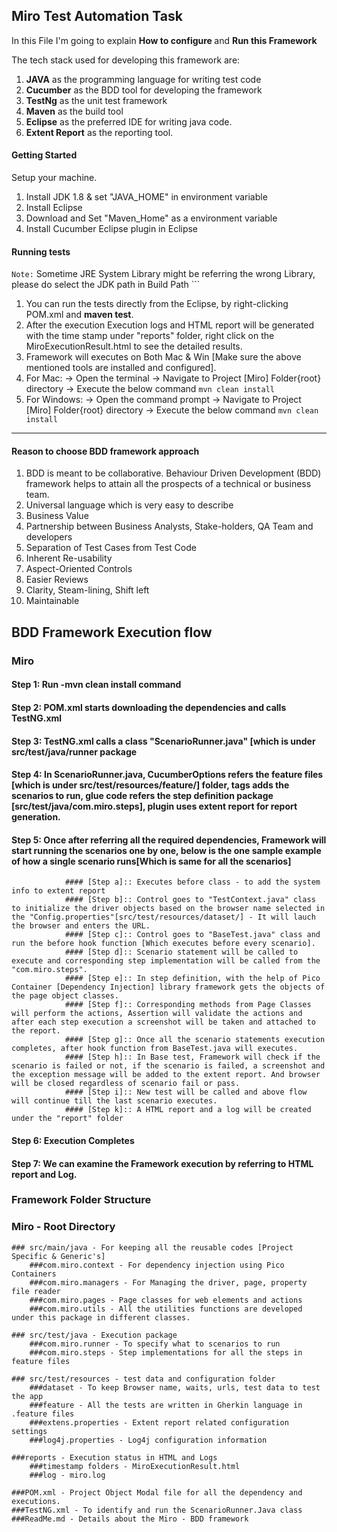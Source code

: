 ## Miro Test Automation Task

In this File I'm going to explain <b>How to configure </b> and <b>Run this Framework</b>

The tech stack used for developing this framework are:
1. **JAVA** as the programming language for writing test code
2. **Cucumber** as the BDD tool for developing the framework
4. **TestNg** as the unit test framework
5. **Maven** as the build tool
6. **Eclipse** as the preferred IDE for writing java code.
7. **Extent Report** as the reporting tool.

#### Getting Started
Setup your machine.
1. Install JDK 1.8 & set "JAVA_HOME" in environment variable
2. Install Eclipse
3. Download and Set "Maven_Home" as a environment variable
4. Install Cucumber Eclipse plugin in Eclipse

#### Running tests
``Note:`` Sometime JRE System Library might be referring the wrong Library, please do select the JDK path in Build Path ```
1. You can run the tests directly from the Eclipse, by right-clicking POM.xml and **maven test**.
2. After the execution Execution logs and HTML report will be generated with the time stamp under "reports" folder, right click on the MiroExecutionResult.html to see the detailed results.
3. Framework will executes on Both Mac & Win [Make sure the above mentioned tools are installed and configured].
4. For Mac:
		-> Open the terminal
		-> Navigate to Project [Miro] Folder{root} directory 
		-> Execute the below command 
		```mvn clean install```
5. For Windows: 
		-> Open the command prompt
		-> Navigate to Project [Miro] Folder{root} directory 
		-> Execute the below command
		```mvn clean install```

---

#### Reason to choose BDD framework approach 
1. BDD is meant to be collaborative. Behaviour Driven Development (BDD) framework helps to attain all the prospects of a technical or business team.
2. Universal language which is very easy to describe
3. Business Value
4. Partnership between Business Analysts, Stake-holders, QA Team and developers
5. Separation of Test Cases from Test Code
6. Inherent Re-usability
7. Aspect-Oriented Controls
8. Easier Reviews
9. Clarity, Steam-lining, Shift left
10. Maintainable 

## BDD Framework Execution flow

### Miro

#### Step 1: Run -mvn clean install command 
#### Step 2: POM.xml starts downloading the dependencies and calls TestNG.xml
#### Step 3: TestNG.xml calls a class "ScenarioRunner.java" [which is under src/test/java/runner package
#### Step 4: In ScenarioRunner.java, CucumberOptions refers the feature files [which is under src/test/resources/feature/] folder, tags adds the scenarios to run, glue code refers the step definition package [src/test/java/com.miro.steps], plugin uses extent report for report generation. 
#### Step 5: Once after referring all the required dependencies, Framework will start running the scenarios one by one, below is the one sample example of how a single scenario runs[Which is same for all the scenarios]
				#### [Step a]:: Executes before class - to add the system info to extent report
				#### [Step b]:: Control goes to "TestContext.java" class to initialize the driver objects based on the browser name selected in the "Config.properties"[src/test/resources/dataset/] - It will lauch the browser and enters the URL.
				#### [Step c]:: Control goes to "BaseTest.java" class and run the before hook function [Which executes before every scenario].
				#### [Step d]:: Scenario statement will be called to execute and corresponding step implementation will be called from the "com.miro.steps".
				#### [Step e]:: In step definition, with the help of Pico Container [Dependency Injection] library framework gets the objects of the page object classes.
				#### [Step f]:: Corresponding methods from Page Classes will perform the actions, Assertion will validate the actions and after each step execution a screenshot will be taken and attached to the report.
				#### [Step g]:: Once all the scenario statements execution completes, after hook function from BaseTest.java will executes.
				#### [Step h]:: In Base test, Framework will check if the scenario is failed or not, if the scenario is failed, a screenshot and the exception message will be added to the extent report. And browser will be closed regardless of scenario fail or pass.
				#### [Step i]:: New test will be called and above flow will continue till the last scenario executes.
				#### [Step k]:: A HTML report and a log will be created under the "report" folder
#### Step 6: Execution Completes
#### Step 7: We can examine the Framework execution by referring to HTML report and Log.

### Framework Folder Structure

### Miro - Root Directory
	
	### src/main/java - For keeping all the reusable codes [Project Specific & Generic's]
		###com.miro.context - For dependency injection using Pico Containers
		###com.miro.managers - For Managing the driver, page, property file reader
		###com.miro.pages - Page classes for web elements and actions
		###com.miro.utils - All the utilities functions are developed under this package in different classes.
	
	### src/test/java - Execution package
		###com.miro.runner - To specify what to scenarios to run
		###com.miro.steps - Step implementations for all the steps in feature files
	
	### src/test/resources - test data and configuration folder
		###dataset - To keep Browser name, waits, urls, test data to test the app
		###feature - All the tests are written in Gherkin language in .feature files
		###extens.properties - Extent report related configuration settings
		###log4j.properties - Log4j configuration information
		
	###reports - Execution status in HTML and Logs
		###timestamp folders - MiroExecutionResult.html
		###log - miro.log
		
	###POM.xml - Project Object Modal file for all the dependency and executions.
	###TestNG.xml - To identify and run the ScenarioRunner.Java class
	###ReadMe.md - Details about the Miro - BDD framework


























